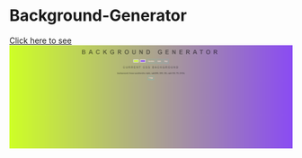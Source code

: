 # Background-Generator
<a href="https://banhawchun.github.io/Background-Generator/" target="_blank">Click here to see</a>
<img src="web.png">
